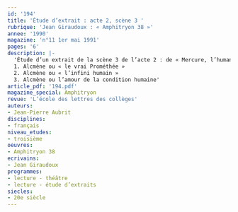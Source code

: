 ```yaml
---
id: '194'
title: 'Étude d’extrait : acte 2, scène 3 '
rubrique: 'Jean Giraudoux : « Amphitryon 38 »'
annee: '1990'
magazine: 'n°11 1er mai 1991'
pages: '6'
description: |-
  'Étude d’un extrait de la scène 3 de l’acte 2 : de « Mercure, l’humanité n’est pas ce que pensent les dieux ! »… à « sera mon fils préféré »…
  1. Alcmène ou « le vrai Prométhée »
  2. Alcmène ou « l’infini humain »
  3. Alcmène ou l’amour de la condition humaine'
article_pdf: '194.pdf'
magazine_special: Amphitryon
revue: 'L’école des lettres des collèges'
auteurs:
- Jean-Pierre Aubrit
disciplines:
- français
niveau_etudes:
- troisième
oeuvres:
- Amphitryon 38
ecrivains:
- Jean Giraudoux
programmes:
- lecture - théâtre
- lecture - étude d’extraits
siecles:
- 20e siècle
---
```

